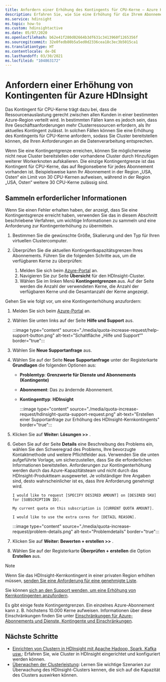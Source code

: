 ```yaml
---
title: Anfordern einer Erhöhung des Kontingents für CPU-Kerne – Azure HDInsight
description: Erfahren Sie, wie Sie eine Erhöhung für die Ihrem Abonnement zugewiesenen CPU-Kerne anfordern können.
ms.service: hdinsight
ms.topic: how-to
ms.custom: hdinsightactive
ms.date: 05/07/2020
ms.openlocfilehash: b62e41f280d02664b3df631c3413960f1265356f
ms.sourcegitcommit: 32e0fedb80b5a5ed0d2336cea18c3ec3b5015ca1
ms.translationtype: HT
ms.contentlocale: de-DE
ms.lasthandoff: 03/30/2021
ms.locfileid: "104863172"
---
```

# <a name="requesting-quota-increases-for-azure-hdinsight"></a>Anfordern einer Erhöhung von Kontingenten für Azure HDInsight

Das Kontingent für CPU-Kerne trägt dazu bei, dass die Ressourcenauslastung gerecht zwischen allen Kunden in einer bestimmten Azure-Region verteilt wird. In bestimmten Fällen kann es jedoch sein, dass Ihre Geschäftsanforderungen mehr Clusterressourcen erfordern, als Ihr aktuelles Kontingent zulässt. In solchen Fällen können Sie eine Erhöhung des Kontingents für CPU-Kerne anfordern, sodass Sie Cluster bereitstellen können, die Ihren Anforderungen an die Datenverarbeitung entsprechen.

Wenn Sie eine Kontingentgrenze erreichen, können Sie möglicherweise nicht neue Cluster bereitstellen oder vorhandene Cluster durch Hinzufügen weiterer Workerknoten aufskalieren. Die einzige Kontingentgrenze ist das Kontingent für CPU-Kerne, das auf Regionsebene für jedes Abonnement vorhanden ist. Beispielsweise kann Ihr Abonnement in der Region „USA, Osten“ ein Limit von 30 CPU-Kernen aufweisen, während in der Region „USA, Osten“ weitere 30 CPU-Kerne zulässig sind.

## <a name="gather-required-information"></a>Sammeln erforderlicher Informationen

Wenn Sie einen Fehler erhalten haben, der anzeigt, dass Sie eine Kontingentsgrenze erreicht haben, verwenden Sie das in diesem Abschnitt beschriebene Verfahren, um wichtige Informationen zu sammeln und eine Anforderung zur Kontingenterhöhung zu übermitteln.

1. Bestimmen Sie die gewünschte Größe, Skalierung und den Typ für Ihren virtuellen Clustercomputer.
1. Überprüfen Sie die aktuellen Kontingentkapazitätsgrenzen Ihres Abonnements. Führen Sie die folgenden Schritte aus, um die verfügbaren Kerne zu überprüfen:

    1. Melden Sie sich beim [Azure-Portal](https://portal.azure.com/) an.
    1. Navigieren Sie zur Seite **Übersicht** für den HDInsight-Cluster.
    1. Wählen Sie im linken Menü **Kontingentgrenzen** aus. Auf der Seite werden die Anzahl der verwendeten Kerne, die Anzahl der verfügbaren Kerne und die Gesamtanzahl der Kerne angezeigt.

Gehen Sie wie folgt vor, um eine Kontingenterhöhung anzufordern:

1. Melden Sie sich beim [Azure-Portal](https://portal.azure.com/) an.
1. Wählen Sie unten links auf der Seite **Hilfe und Support** aus.

    :::image type="content" source="./media/quota-increase-request/help-support-button.png" alt-text="Schaltfläche „Hilfe und Support“" border="true":::

1. Wählen Sie **Neue Supportanfrage** aus.
1. Wählen Sie auf der Seite **Neue Supportanfrage** unter der Registerkarte **Grundlagen** die folgenden Optionen aus:

   - **Problemtyp**: **Grenzwerte für Dienste und Abonnements (Kontingente)**
   - **Abonnement**: Das zu ändernde Abonnement.
   - **Kontingenttyp**: **HDInsight**

     :::image type="content" source="./media/quota-increase-request/hdinsight-quota-support-request.png" alt-text="Erstellen einer Supportanfrage zur Erhöhung des HDInsight-Kernkontingents" border="true":::

1. Klicken Sie auf **Weiter: Lösungen >>** .
1. Geben Sie auf der Seite **Details** eine Beschreibung des Problems ein, wählen Sie den Schweregrad des Problems, Ihre bevorzugte Kontaktmethode und weitere Pflichtfelder aus. Verwenden Sie die unten aufgeführte Vorlage, um sicherzustellen, dass Sie die erforderlichen Informationen bereitstellen. Anforderungen zur Kontingenterhöhung werden durch das Azure-Kapazitätsteam und nicht durch das HDInsight-Produktteam ausgewertet. Je vollständiger Ihre Angaben sind, desto wahrscheinlicher ist es, dass Ihre Anforderung genehmigt wird.

   ```text
   I would like to request [SPECIFY DESIRED AMOUNT] on [DESIRED SKU] for [SUBSCRIPTION ID].
   
   My current quota on this subscription is [CURRENT QUOTA AMOUNT].
   
   I would like to use the extra cores for [DETAIL REASON].
   ```

   :::image type="content" source="./media/quota-increase-request/problem-details.png" alt-text="Problemdetails" border="true":::

1. Klicken Sie auf **Weiter: Bewerten + erstellen >>** .
1. Wählen Sie auf der Registerkarte **Überprüfen + erstellen** die Option **Erstellen** aus.

> [!NOTE]  
> Wenn Sie das HDInsight-Kernkontingent in einer privaten Region erhöhen müssen, [senden Sie eine Anforderung für eine genehmigte Liste](https://aka.ms/canaryintwhitelist).

Sie können [sich an den Support wenden, um eine Erhöhung von Kernkontingenten anzufordern](../azure-portal/supportability/resource-manager-core-quotas-request.md).

Es gibt einige feste Kontingentgrenzen. Ein einzelnes Azure-Abonnement kann z. B. höchstens 10.000 Kerne aufweisen. Informationen über diese Einschränkungen finden Sie unter [Einschränkungen für Azure-Abonnements und Dienste, Kontingente und Einschränkungen](../azure-resource-manager/management/azure-subscription-service-limits.md).

## <a name="next-steps"></a>Nächste Schritte

* [Einrichten von Clustern in HDInsight mit Apache Hadoop, Spark, Kafka usw.](hdinsight-hadoop-provision-linux-clusters.md): Erfahren Sie, wie Cluster in HDInsight eingerichtet und konfiguriert werden können.
* [Überwachen der Clusterleistung](hdinsight-key-scenarios-to-monitor.md): Lernen Sie wichtige Szenarien zur Überwachung des HDInsight-Clusters kennen, die sich auf die Kapazität des Clusters auswirken können.